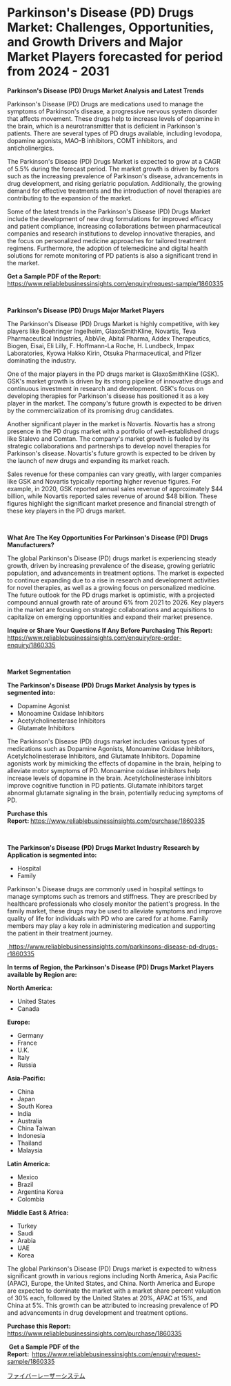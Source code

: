 <p><h1>Parkinson's Disease (PD) Drugs Market: Challenges, Opportunities, and Growth Drivers and Major Market Players forecasted for period from 2024 - 2031</h1></p><p><strong>Parkinson's Disease (PD) Drugs Market Analysis and Latest Trends</strong></p>
<p><p>Parkinson's Disease (PD) Drugs are medications used to manage the symptoms of Parkinson's disease, a progressive nervous system disorder that affects movement. These drugs help to increase levels of dopamine in the brain, which is a neurotransmitter that is deficient in Parkinson's patients. There are several types of PD drugs available, including levodopa, dopamine agonists, MAO-B inhibitors, COMT inhibitors, and anticholinergics.</p><p>The Parkinson's Disease (PD) Drugs Market is expected to grow at a CAGR of 5.5% during the forecast period. The market growth is driven by factors such as the increasing prevalence of Parkinson's disease, advancements in drug development, and rising geriatric population. Additionally, the growing demand for effective treatments and the introduction of novel therapies are contributing to the expansion of the market.</p><p>Some of the latest trends in the Parkinson's Disease (PD) Drugs Market include the development of new drug formulations for improved efficacy and patient compliance, increasing collaborations between pharmaceutical companies and research institutions to develop innovative therapies, and the focus on personalized medicine approaches for tailored treatment regimens. Furthermore, the adoption of telemedicine and digital health solutions for remote monitoring of PD patients is also a significant trend in the market.</p></p>
<p><strong>Get a Sample PDF of the Report:&nbsp;</strong> <a href="https://www.reliablebusinessinsights.com/enquiry/request-sample/1860335">https://www.reliablebusinessinsights.com/enquiry/request-sample/1860335</a></p>
<p>&nbsp;</p>
<p><strong>Parkinson's Disease (PD) Drugs Major Market Players</strong></p>
<p><p>The Parkinson's Disease (PD) Drugs Market is highly competitive, with key players like Boehringer Ingelheim, GlaxoSmithKline, Novartis, Teva Pharmaceutical Industries, AbbVie, Abital Pharma, Addex Therapeutics, Biogen, Eisai, Eli Lilly, F. Hoffmann-La Roche, H. Lundbeck, Impax Laboratories, Kyowa Hakko Kirin, Otsuka Pharmaceutical, and Pfizer dominating the industry.</p><p>One of the major players in the PD drugs market is GlaxoSmithKline (GSK). GSK's market growth is driven by its strong pipeline of innovative drugs and continuous investment in research and development. GSK's focus on developing therapies for Parkinson's disease has positioned it as a key player in the market. The company's future growth is expected to be driven by the commercialization of its promising drug candidates.</p><p>Another significant player in the market is Novartis. Novartis has a strong presence in the PD drugs market with a portfolio of well-established drugs like Stalevo and Comtan. The company's market growth is fueled by its strategic collaborations and partnerships to develop novel therapies for Parkinson's disease. Novartis's future growth is expected to be driven by the launch of new drugs and expanding its market reach.</p><p>Sales revenue for these companies can vary greatly, with larger companies like GSK and Novartis typically reporting higher revenue figures. For example, in 2020, GSK reported annual sales revenue of approximately $44 billion, while Novartis reported sales revenue of around $48 billion. These figures highlight the significant market presence and financial strength of these key players in the PD drugs market.</p></p>
<p>&nbsp;</p>
<p><strong>What Are The Key Opportunities For Parkinson's Disease (PD) Drugs Manufacturers?</strong></p>
<p><p>The global Parkinson's Disease (PD) drugs market is experiencing steady growth, driven by increasing prevalence of the disease, growing geriatric population, and advancements in treatment options. The market is expected to continue expanding due to a rise in research and development activities for novel therapies, as well as a growing focus on personalized medicine. The future outlook for the PD drugs market is optimistic, with a projected compound annual growth rate of around 6% from 2021 to 2026. Key players in the market are focusing on strategic collaborations and acquisitions to capitalize on emerging opportunities and expand their market presence.</p></p>
<p><strong>Inquire or Share Your Questions If Any Before Purchasing This Report:</strong> <a href="https://www.reliablebusinessinsights.com/enquiry/pre-order-enquiry/1860335">https://www.reliablebusinessinsights.com/enquiry/pre-order-enquiry/1860335</a></p>
<p>&nbsp;</p>
<p><strong>Market Segmentation</strong></p>
<p><strong>The Parkinson's Disease (PD) Drugs Market Analysis by types is segmented into:</strong></p>
<p><ul><li>Dopamine Agonist</li><li>Monoamine Oxidase Inhibitors</li><li>Acetylcholinesterase Inhibitors</li><li>Glutamate Inhibitors</li></ul></p>
<p><p>The Parkinson's Disease (PD) drugs market includes various types of medications such as Dopamine Agonists, Monoamine Oxidase Inhibitors, Acetylcholinesterase Inhibitors, and Glutamate Inhibitors. Dopamine agonists work by mimicking the effects of dopamine in the brain, helping to alleviate motor symptoms of PD. Monoamine oxidase inhibitors help increase levels of dopamine in the brain. Acetylcholinesterase inhibitors improve cognitive function in PD patients. Glutamate inhibitors target abnormal glutamate signaling in the brain, potentially reducing symptoms of PD.</p></p>
<p><strong>Purchase this Report:&nbsp;</strong><a href="https://www.reliablebusinessinsights.com/purchase/1860335">https://www.reliablebusinessinsights.com/purchase/1860335</a></p>
<p>&nbsp;</p>
<p><strong>The Parkinson's Disease (PD) Drugs Market Industry Research by Application is segmented into:</strong></p>
<p><ul><li>Hospital</li><li>Family</li></ul></p>
<p><p>Parkinson's Disease drugs are commonly used in hospital settings to manage symptoms such as tremors and stiffness. They are prescribed by healthcare professionals who closely monitor the patient's progress. In the family market, these drugs may be used to alleviate symptoms and improve quality of life for individuals with PD who are cared for at home. Family members may play a key role in administering medication and supporting the patient in their treatment journey.</p></p>
<p><a href="https://www.reliablebusinessinsights.com/parkinsons-disease-pd-drugs-r1860335">&nbsp;https://www.reliablebusinessinsights.com/parkinsons-disease-pd-drugs-r1860335</a></p>
<p><strong>In terms of Region, the Parkinson's Disease (PD) Drugs Market Players available by Region are:</strong></p>
<p>
    <p> <strong> North America: </strong>
        <ul>
            <li>United States</li>
            <li>Canada</li>
        </ul>
        </p> 
    <p> <strong> Europe: </strong>
        <ul>
            <li>Germany</li>
            <li>France</li>
            <li>U.K.</li>
            <li>Italy</li>
            <li>Russia</li>
        </ul>
        </p> 
    <p> <strong> Asia-Pacific: </strong>
        <ul>
            <li>China</li>
            <li>Japan</li>
            <li>South Korea</li>
            <li>India</li>
            <li>Australia</li>
            <li>China Taiwan</li>
            <li>Indonesia</li>
            <li>Thailand</li>
            <li>Malaysia</li>
        </ul>
        </p> 
    <p> <strong> Latin America: </strong>
        <ul>
            <li>Mexico</li>
            <li>Brazil</li>
            <li>Argentina Korea</li>
            <li>Colombia</li>
        </ul>
        </p> 
    <p> <strong> Middle East & Africa: </strong>
        <ul>
            <li>Turkey</li>
            <li>Saudi</li>
            <li>Arabia</li>
            <li>UAE</li>
            <li>Korea</li>
        </ul>
    </p>
    </p>
<p><p>The global Parkinson's Disease (PD) Drugs market is expected to witness significant growth in various regions including North America, Asia Pacific (APAC), Europe, the United States, and China. North America and Europe are expected to dominate the market with a market share percent valuation of 30% each, followed by the United States at 20%, APAC at 15%, and China at 5%. This growth can be attributed to increasing prevalence of PD and advancements in drug development and treatment options.</p></p>
<p><strong>Purchase this Report: </strong><a href="https://www.reliablebusinessinsights.com/purchase/1860335">https://www.reliablebusinessinsights.com/purchase/1860335</a></p>
<p>&nbsp;<strong>Get a Sample PDF of the Report:&nbsp;&nbsp;</strong><a href="https://www.reliablebusinessinsights.com/enquiry/request-sample/1860335">https://www.reliablebusinessinsights.com/enquiry/request-sample/1860335</a></p>
<p><strong></strong></p>
<p><p><a href="https://github.com/RodHoppe07/Market-Research-Report-List-2/blob/main/4058170123568.md">ファイバーレーザーシステム</a></p></p>